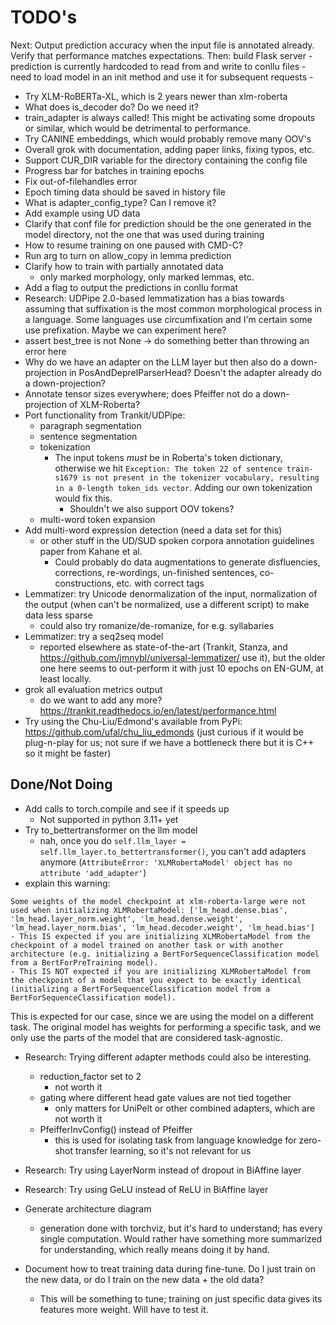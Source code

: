 # TODO's

Next: Output prediction accuracy when the input file is annotated already. Verify that performance matches expectations.
Then: build Flask server
    - prediction is currently hardcoded to read from and write to conllu files
    - need to load model in an init method and use it for subsequent requests
    -

* Try XLM-RoBERTa-XL, which is 2 years newer than xlm-roberta
* What does is_decoder do? Do we need it?
* train_adapter is always called! This might be activating some dropouts or similar, which would be detrimental to performance.
* Try CANINE embeddings, which would probably remove many OOV's
* Overall grok with documentation, adding paper links, fixing typos, etc.
* Support CUR_DIR variable for the directory containing the config file
* Progress bar for batches in training epochs
* Fix out-of-filehandles error
* Epoch timing data should be saved in history file
* What is adapter_config_type? Can I remove it?
* Add example using UD data
* Clarify that conf file for prediction should be the one generated in the model directory, not the one that was used during training
* How to resume training on one paused with CMD-C?
* Run arg to turn on allow_copy in lemma prediction
* Clarify how to train with partially annotated data
    - only marked morphology, only marked lemmas, etc.
* Add a flag to output the predictions in conllu format
* Research: UDPipe 2.0-based lemmatization has a bias towards assuming that suffixation is the most common morphological process in a language. Some languages use circumfixation and I'm certain some use prefixation. Maybe we can experiment here?
* assert best_tree is not None -> do something better than throwing an error here
* Why do we have an adapter on the LLM layer but then also do a down-projection in PosAndDeprelParserHead? Doesn't the adapter already do a down-projection?
* Annotate tensor sizes everywhere; does Pfeiffer not do a down-projection of XLM-Roberta?
* Port functionality from Trankit/UDPipe:
    - paragraph segmentation
    - sentence segmentation
    - tokenization
        - The input tokens *must* be in Roberta's token dictionary, otherwise we hit `Exception: The token 22 of sentence train-s1679 is not present in the tokenizer vocabulary, resulting in a 0-length token_ids vector`. Adding our own tokenization would fix this.
            - Shouldn't we also support OOV tokens?
    - multi-word token expansion
* Add multi-word expression detection (need a data set for this)
    - or other stuff in the UD/SUD spoken corpora annotation guidelines paper from Kahane et al.
        - Could probably do data augmentations to generate disfluencies, corrections, re-wordings, un-finished sentences, co-constructions, etc. with correct tags
* Lemmatizer: try Unicode denormalization of the input, normalization of the output (when can't be normalized, use a different script) to make data less sparse
    - could also try romanize/de-romanize, for e.g. syllabaries
* Lemmatizer: try a seq2seq model
    - reported elsewhere as state-of-the-art (Trankit, Stanza, and https://github.com/jmnybl/universal-lemmatizer/ use it), but the older one here seems to out-perform it with just 10 epochs on EN-GUM, at least locally.
* grok all evaluation metrics output
    - do we want to add any more? https://trankit.readthedocs.io/en/latest/performance.html
* Try using the Chu-Liu/Edmond's available from PyPi: https://github.com/ufal/chu_liu_edmonds (just curious if it would be plug-n-play for us; not sure if we have a bottleneck there but it is C++ so it might be faster)

## Done/Not Doing

* Add calls to torch.compile and see if it speeds up
    - Not supported in python 3.11+ yet
* Try to_bettertransformer on the llm model
    - nah, once you do `self.llm_layer = self.llm_layer.to_bettertransformer()`, you can't add adapters anymore (`AttributeError: 'XLMRobertaModel' object has no attribute 'add_adapter'`)
* explain this warning:
```
Some weights of the model checkpoint at xlm-roberta-large were not used when initializing XLMRobertaModel: ['lm_head.dense.bias', 'lm_head.layer_norm.weight', 'lm_head.dense.weight', 'lm_head.layer_norm.bias', 'lm_head.decoder.weight', 'lm_head.bias']
- This IS expected if you are initializing XLMRobertaModel from the checkpoint of a model trained on another task or with another architecture (e.g. initializing a BertForSequenceClassification model from a BertForPreTraining model).
- This IS NOT expected if you are initializing XLMRobertaModel from the checkpoint of a model that you expect to be exactly identical (initializing a BertForSequenceClassification model from a BertForSequenceClassification model).
```
This is expected for our case, since we are using the model on a different task. The original model has weights for performing a specific task, and we only use the parts of the model that are considered task-agnostic.
* Research: Trying different adapter methods could also be interesting.
    - reduction_factor set to 2
        - not worth it
    - gating where different head gate values are not tied together
        - only matters for UniPelt or other combined adapters, which are not worth it
    - PfeifferInvConfig() instead of Pfeiffer
        - this is used for isolating task from language knowledge for zero-shot transfer learning, so it's not relevant for us
* Research: Try using LayerNorm instead of dropout in BiAffine layer
* Research: Try using GeLU instead of ReLU in BiAffine layer
* Generate architecture diagram
    - generation done with torchviz, but it's hard to understand; has every single computation. Would rather have something more summarized for understanding, which really means doing it by hand.

* Document how to treat training data during fine-tune. Do I just train on the new data, or do I train on the new data + the old data?
    - This will be something to tune; training on just specific data gives its features more weight. Will have to test it.
